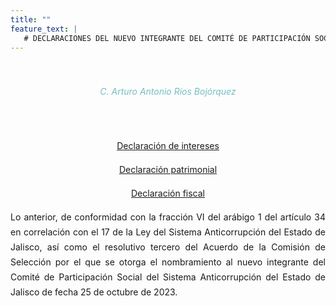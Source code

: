 ```yaml
---
title: ""
feature_text: |
   # DECLARACIONES DEL NUEVO INTEGRANTE DEL COMITÉ DE PARTICIPACIÓN SOCIAL DEL SISTEMA ANTICORRUPCIÓN DEL ESTADO DE JALISCO
---  
```

<div style="text-align: center; padding: 20px;">
    <h6 style="color: #75bec4;">C. Arturo Antonio Ríos Bojórquez</h6>
</div>

<p style="text-align: center; line-height: 1.5rem;" class="svg_text_link3">
    <a href="/declaraciones/8.2 Declaracion_intereses_candidatos_CPS.pdf" target="_blank">Declaración de intereses</a>
</p>
<p style="text-align: center; line-height: 1.5rem;" class="svg_text_link3">
    <a href="/declaraciones/8.1 Declaracion_patrimonial_funcionariosypersonasdeinterespublico.pdf" target="_blank">Declaración patrimonial</a>
</p>
<p style="text-align: center; line-height: 1.5rem;" class="svg_text_link3">
    <a href="/declaraciones/8.2.1 Declaracion de Intereses ArturoAntonio Rios Bojorquez con firmas incluidas.pdf" target="_blank">Declaración fiscal</a>
</p>

<div style="text-align:justify; line-height: 1.5rem;">
    <span>Lo anterior, de conformidad con la fracción VI del arábigo 1 del artículo 34 en correlación con el 17 de la Ley del Sistema Anticorrupción del Estado de Jalisco, así como el resolutivo tercero del Acuerdo de la Comisión de Selección por el que se otorga el nombramiento al nuevo integrante del Comité de Participación Social del Sistema Anticorrupción del Estado de Jalisco de fecha 25 de octubre de 2023.</span>
</div>


